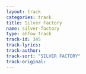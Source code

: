 ```yaml
---
layout: track
categories: track
title: Silver Factory
name: silver-factory
type: ahfow_track
track-id: 345
track-lyrics: 
track-author: 
track-sort: "SILVER FACTORY"
track-original: 
---
```

